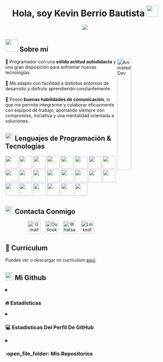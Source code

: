<h1 align="center"><b>Hola, soy Kevin Berrio Bautista </b><img src="https://media.giphy.com/media/hvRJCLFzcasrR4ia7z/giphy.gif" width="35"></h1>

<p align="center">
  <a href="https://github.com/kevinberriobautista">
    <img src="https://readme-typing-svg.herokuapp.com?font=Nunito&color=000000&size=26&center=true&vCenter=true&width=700&height=100&lines=Software+Developer+%26+Cybersecurity+Specialist&pause=1000&repeat=true">
  </a>
</p>

## <img src="https://media.giphy.com/media/XreQmk7ETCak0/giphy.gif" width="40"> Sobre mí

<img src="https://media.giphy.com/media/qgQUggAC3Pfv687qPC/giphy.gif" width="30%" alt="Animated Dev" align="right"/>

🔶 Programador con una **sólida actitud autodidacta** y una gran disposición para enfrentar nuevas tecnologías.<br><br>
🔶 Me adapto con facilidad a distintos entornos de desarrollo y disfruto aprendiendo constantemente.<br><br>
🔶 Poseo **buenas habilidades de comunicación**, lo que me permite integrarme y colaborar eficazmente con equipos de trabajo, aportando siempre con compromiso, iniciativa y una mentalidad orientada a soluciones.

## <img src="https://media2.giphy.com/media/QssGEmpkyEOhBCb7e1/giphy.gif?cid=ecf05e47a0n3gi1bfqntqmob8g9aid1oyj2wr3ds3mg700bl&rid=giphy.gif" width ="25"> Lenguajes de Programación & Tecnologías 

<img src="https://www.svgrepo.com/show/452228/html-5.svg" width="40" height="40" /> <img src="https://www.svgrepo.com/show/452185/css-3.svg" width="40" height="40" />
<img src="https://www.svgrepo.com/show/303388/java-4-logo.svg" width="40" height="40" />
<img src="https://www.svgrepo.com/show/303206/javascript-logo.svg" width="40" height="40" />
<img src="https://www.svgrepo.com/show/303600/typescript-logo.svg" width="40" height="40" />
<img src="https://www.svgrepo.com/show/473579/csharp.svg" width="40" height="40" />
<img src="https://www.svgrepo.com/show/452088/php.svg" width="40" height="40" />
<img src="https://www.svgrepo.com/show/452091/python.svg" width="40" height="40" />
<img src="https://www.svgrepo.com/show/353478/bash-icon.svg" width="40" height="40" />
<img src="https://www.svgrepo.com/show/452156/angular.svg" width="40" height="40" />
<img src="https://www.svgrepo.com/show/508915/flask.svg" width="40" height="40" />
<img src="https://www.svgrepo.com/show/303251/mysql-logo.svg" width="40" height="40" />
<img src="https://www.svgrepo.com/show/303229/microsoft-sql-server-logo.svg" width="40" height="40" />
<img src="https://www.svgrepo.com/show/475654/github-color.svg" width="40" height="40" />
<img src="https://www.svgrepo.com/show/354522/visual-studio-code.svg" width="40" height="40" />
<img src="https://www.svgrepo.com/show/354520/visual-studio.svg" width="40" height="40" />
<img src="https://www.svgrepo.com/show/353685/eclipse-icon.svg" width="40" height="40" />
<img src="https://upload.wikimedia.org/wikipedia/commons/thumb/9/98/Apache_NetBeans_Logo.svg/1776px-Apache_NetBeans_Logo.svg.png" width="40" height="40" />
<img src="https://www.svgrepo.com/show/354420/swagger.svg" width="40" height="40" />
<img src="https://upload.wikimedia.org/wikipedia/commons/thumb/b/b5/DBeaver_logo.svg/2048px-DBeaver_logo.svg.png" width="40" height="40" />
<img src="https://www.svgrepo.com/show/354575/xampp.svg" width="40" height="40" />
<img src="https://www.svgrepo.com/show/452192/docker.svg" width="40" height="40" />

## <img src="https://cdn-icons-gif.flaticon.com/13896/13896755.gif" width ="25"> Contacta Conmigo

<p align="center">
	<a href="mailto:kevinberriobautista@gmail.com"><img src="https://www.svgrepo.com/show/303161/gmail-icon-logo.svg" alt="Gmail"  width="40" height="40"/></a>&nbsp;&nbsp;&nbsp;
	<a href="mailto:kevinberriobautista@outlook.es"><img src="https://www.svgrepo.com/show/452067/ms-outlook.svg" alt="Outlook"  width="40" height="40"/></a>&nbsp;&nbsp;&nbsp;
	<a href="https://wa.me/661666850"><img src="https://www.svgrepo.com/show/303147/whatsapp-icon-logo.svg" alt="Whatsapp" width="40" height="40"/></a>&nbsp;&nbsp;&nbsp;
	<a href="https://www.linkedin.com/in/kevin-berrio-bautista-711832230"><img src="https://www.svgrepo.com/show/354000/linkedin-icon.svg" alt="LinkedIn" width="40" height="40"/></a>
</p>

## 📄 Currículum

Puedes ver o descargar mi currículum [aquí](./CV_Kevin_Berrio_Bautista.pdf).

 ## <img src="https://cdn-icons-gif.flaticon.com/11677/11677625.gif" width ="25"> Mi Github 

<details><summary><h3> 🔥 Estadísticas</h3></summary>

----	

<p align="center"><img src="https://github-readme-streak-stats.herokuapp.com/?user=kevinberriobautista&theme=default" alt="kevinberriobautista" /></p>

</details>

<details><summary><h3>💻 Estadisticas Del Perfil De GitHub</h3></summary>

----
	
<p align="center">
    <a href="https://github.com/anuraghazra/github-readme-stats">
	    <img alt="Mis Estadísticas En GitHub" src="https://github-readme-stats.vercel.app/api?username=kevinberriobautista&show_icons=true&count_private=true&locale=en&theme=swift&layout=compactv=1&" height="200px"/>
	  <img src="https://github-readme-stats.vercel.app/api/top-langs?username=kevinberriobautista&langs_count=10&v=1&show_icons=true&locale=en&theme=swift" alt="kevinberriobautista" height="200px"/>
	</a>
<br/>
</details>

<details><summary><h3> :open_file_folder: Mis Repositorios </h3></summary>

----
	
<div>
  <p align="center">
	<a href="https://github.com/kevinberriobautista/kevinberriobautista">
      		<img src="https://github-readme-stats.vercel.app/api/pin/?username=kevinberriobautista&repo=kevinberriobautista&theme=swift" alt="Repositorio 1" />
    	</a>
	<a href="https://github.com/kevinberriobautista/AppConcesionario">
      		<img src="https://github-readme-stats.vercel.app/api/pin/?username=kevinberriobautista&repo=AppConcesionario&theme=swift&v=1" alt="Repositorio 2" />
    	</a>
	<a href="https://github.com/kevinberriobautista/EjerciciosPython">
      		<img src="https://github-readme-stats.vercel.app/api/pin/?username=kevinberriobautista&repo=EjerciciosPython&theme=swift&v=1" alt="Repositorio 3" />
    	</a>
	<a href="https://github.com/kevinberriobautista/AppTienda">
      		<img src="https://github-readme-stats.vercel.app/api/pin/?username=kevinberriobautista&repo=AppTienda&theme=swift&v=1" alt="Repositorio 4" />
    	</a>
	  <a href="https://github.com/kevinberriobautista/AppVulnTracker">
      		<img src="https://github-readme-stats.vercel.app/api/pin/?username=kevinberriobautista&repo=AppVulnTracker&theme=swift&v=1" alt="Repositorio 5" />
    	</a>
  </p>
</div>
</details>
